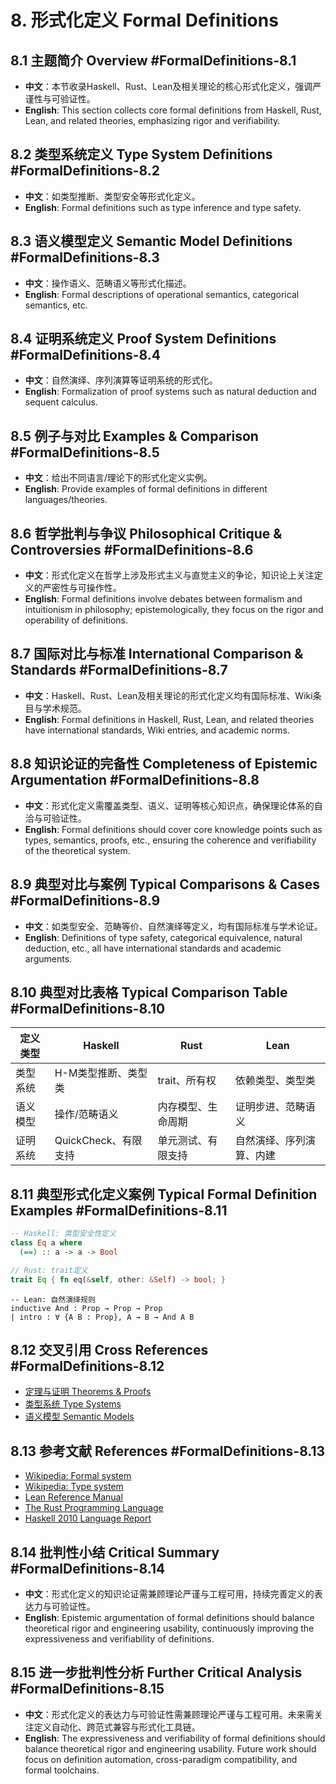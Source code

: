 # 8. 形式化定义 Formal Definitions

## 8.1 主题简介 Overview #FormalDefinitions-8.1

- **中文**：本节收录Haskell、Rust、Lean及相关理论的核心形式化定义，强调严谨性与可验证性。
- **English**: This section collects core formal definitions from Haskell, Rust, Lean, and related theories, emphasizing rigor and verifiability.

## 8.2 类型系统定义 Type System Definitions #FormalDefinitions-8.2

- **中文**：如类型推断、类型安全等形式化定义。
- **English**: Formal definitions such as type inference and type safety.

## 8.3 语义模型定义 Semantic Model Definitions #FormalDefinitions-8.3

- **中文**：操作语义、范畴语义等形式化描述。
- **English**: Formal descriptions of operational semantics, categorical semantics, etc.

## 8.4 证明系统定义 Proof System Definitions #FormalDefinitions-8.4

- **中文**：自然演绎、序列演算等证明系统的形式化。
- **English**: Formalization of proof systems such as natural deduction and sequent calculus.

## 8.5 例子与对比 Examples & Comparison #FormalDefinitions-8.5

- **中文**：给出不同语言/理论下的形式化定义实例。
- **English**: Provide examples of formal definitions in different languages/theories.

## 8.6 哲学批判与争议 Philosophical Critique & Controversies #FormalDefinitions-8.6

- **中文**：形式化定义在哲学上涉及形式主义与直觉主义的争论，知识论上关注定义的严密性与可操作性。
- **English**: Formal definitions involve debates between formalism and intuitionism in philosophy; epistemologically, they focus on the rigor and operability of definitions.

## 8.7 国际对比与标准 International Comparison & Standards #FormalDefinitions-8.7

- **中文**：Haskell、Rust、Lean及相关理论的形式化定义均有国际标准、Wiki条目与学术规范。
- **English**: Formal definitions in Haskell, Rust, Lean, and related theories have international standards, Wiki entries, and academic norms.

## 8.8 知识论证的完备性 Completeness of Epistemic Argumentation #FormalDefinitions-8.8

- **中文**：形式化定义需覆盖类型、语义、证明等核心知识点，确保理论体系的自洽与可验证性。
- **English**: Formal definitions should cover core knowledge points such as types, semantics, proofs, etc., ensuring the coherence and verifiability of the theoretical system.

## 8.9 典型对比与案例 Typical Comparisons & Cases #FormalDefinitions-8.9

- **中文**：如类型安全、范畴等价、自然演绎等定义，均有国际标准与学术论证。
- **English**: Definitions of type safety, categorical equivalence, natural deduction, etc., all have international standards and academic arguments.

## 8.10 典型对比表格 Typical Comparison Table #FormalDefinitions-8.10

| 定义类型 | Haskell | Rust | Lean |
|----------|---------|------|------|
| 类型系统 | H-M类型推断、类型类 | trait、所有权 | 依赖类型、类型类 |
| 语义模型 | 操作/范畴语义 | 内存模型、生命周期 | 证明步进、范畴语义 |
| 证明系统 | QuickCheck、有限支持 | 单元测试、有限支持 | 自然演绎、序列演算、内建 |

## 8.11 典型形式化定义案例 Typical Formal Definition Examples #FormalDefinitions-8.11

```haskell
-- Haskell: 类型安全性定义
class Eq a where
  (==) :: a -> a -> Bool
```

```rust
// Rust: trait定义
trait Eq { fn eq(&self, other: &Self) -> bool; }
```

```lean
-- Lean: 自然演绎规则
inductive And : Prop → Prop → Prop
| intro : ∀ {A B : Prop}, A → B → And A B
```

## 8.12 交叉引用 Cross References #FormalDefinitions-8.12

- [定理与证明 Theorems & Proofs](../Theorems_Proofs/README.md)
- [类型系统 Type Systems](../TypeSystems/README.md)
- [语义模型 Semantic Models](../SemanticModels/README.md)

## 8.13 参考文献 References #FormalDefinitions-8.13

- [Wikipedia: Formal system](https://en.wikipedia.org/wiki/Formal_system)
- [Wikipedia: Type system](https://en.wikipedia.org/wiki/Type_system)
- [Lean Reference Manual](https://leanprover.github.io/reference/)
- [The Rust Programming Language](https://doc.rust-lang.org/book/)
- [Haskell 2010 Language Report](https://www.haskell.org/onlinereport/haskell2010/)

## 8.14 批判性小结 Critical Summary #FormalDefinitions-8.14

- **中文**：形式化定义的知识论证需兼顾理论严谨与工程可用，持续完善定义的表达力与可验证性。
- **English**: Epistemic argumentation of formal definitions should balance theoretical rigor and engineering usability, continuously improving the expressiveness and verifiability of definitions.

## 8.15 进一步批判性分析 Further Critical Analysis #FormalDefinitions-8.15

- **中文**：形式化定义的表达力与可验证性需兼顾理论严谨与工程可用。未来需关注定义自动化、跨范式兼容与形式化工具链。
- **English**: The expressiveness and verifiability of formal definitions should balance theoretical rigor and engineering usability. Future work should focus on definition automation, cross-paradigm compatibility, and formal toolchains.
